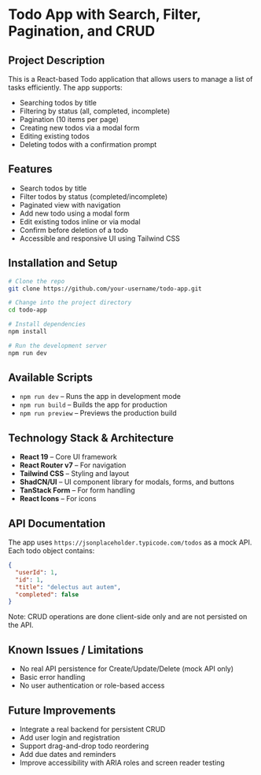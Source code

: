 # Todo App with Search, Filter, Pagination, and CRUD

## Project Description

This is a React-based Todo application that allows users to manage a list of tasks efficiently. The app supports:

* Searching todos by title
* Filtering by status (all, completed, incomplete)
* Pagination (10 items per page)
* Creating new todos via a modal form
* Editing existing todos
* Deleting todos with a confirmation prompt

## Features

* Search todos by title
* Filter todos by status (completed/incomplete)
* Paginated view with navigation
* Add new todo using a modal form
* Edit existing todos inline or via modal
* Confirm before deletion of a todo
* Accessible and responsive UI using Tailwind CSS

## Installation and Setup

```bash
# Clone the repo
git clone https://github.com/your-username/todo-app.git

# Change into the project directory
cd todo-app

# Install dependencies
npm install

# Run the development server
npm run dev
```

## Available Scripts

* `npm run dev` – Runs the app in development mode
* `npm run build` – Builds the app for production
* `npm run preview` – Previews the production build

## Technology Stack & Architecture

* **React 19** – Core UI framework
* **React Router v7** – For navigation
* **Tailwind CSS** – Styling and layout
* **ShadCN/UI** – UI component library for modals, forms, and buttons
* **TanStack Form** – For form handling
* **React Icons** – For icons

## API Documentation

The app uses `https://jsonplaceholder.typicode.com/todos` as a mock API.
Each todo object contains:

```json
{
  "userId": 1,
  "id": 1,
  "title": "delectus aut autem",
  "completed": false
}
```

Note: CRUD operations are done client-side only and are not persisted on the API.

## Known Issues / Limitations

* No real API persistence for Create/Update/Delete (mock API only)
* Basic error handling
* No user authentication or role-based access

## Future Improvements

* Integrate a real backend for persistent CRUD
* Add user login and registration
* Support drag-and-drop todo reordering
* Add due dates and reminders
* Improve accessibility with ARIA roles and screen reader testing

<!-- # React + Vite

This template provides a minimal setup to get React working in Vite with HMR and some ESLint rules.

Currently, two official plugins are available:

- [@vitejs/plugin-react](https://github.com/vitejs/vite-plugin-react/blob/main/packages/plugin-react) uses [Babel](https://babeljs.io/) for Fast Refresh
- [@vitejs/plugin-react-swc](https://github.com/vitejs/vite-plugin-react/blob/main/packages/plugin-react-swc) uses [SWC](https://swc.rs/) for Fast Refresh

## Expanding the ESLint configuration

If you are developing a production application, we recommend using TypeScript with type-aware lint rules enabled. Check out the [TS template](https://github.com/vitejs/vite/tree/main/packages/create-vite/template-react-ts) for information on how to integrate TypeScript and [`typescript-eslint`](https://typescript-eslint.io) in your project. -->
